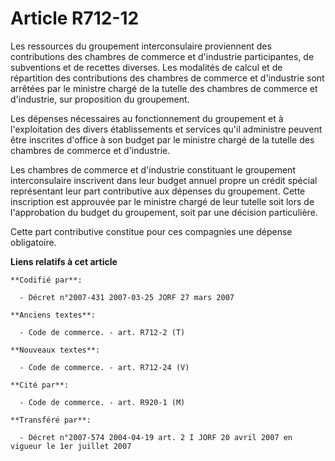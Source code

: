 # Article R712-12

Les ressources du groupement interconsulaire proviennent des contributions des chambres de commerce et d'industrie
participantes, de subventions et de recettes diverses. Les modalités de calcul et de répartition des contributions des
chambres de commerce et d'industrie sont arrêtées par le ministre chargé de la tutelle des chambres de commerce et
d'industrie, sur proposition du groupement.

Les dépenses nécessaires au fonctionnement du groupement et à l'exploitation des divers établissements et services qu'il
administre peuvent être inscrites d'office à son budget par le ministre chargé de la tutelle des chambres de commerce et
d'industrie.

Les chambres de commerce et d'industrie constituant le groupement interconsulaire inscrivent dans leur budget annuel propre
un crédit spécial représentant leur part contributive aux dépenses du groupement. Cette inscription est approuvée par le
ministre chargé de leur tutelle soit lors de l'approbation du budget du groupement, soit par une décision particulière.

Cette part contributive constitue pour ces compagnies une dépense obligatoire.

**Liens relatifs à cet article**

	**Codifié par**:

	  - Décret n°2007-431 2007-03-25 JORF 27 mars 2007

	**Anciens textes**:

	  - Code de commerce. - art. R712-2 (T)

	**Nouveaux textes**:

	  - Code de commerce. - art. R712-24 (V)

	**Cité par**:

	  - Code de commerce. - art. R920-1 (M)

	**Transféré par**:

	  - Décret n°2007-574 2004-04-19 art. 2 I JORF 20 avril 2007 en vigueur le 1er juillet 2007
